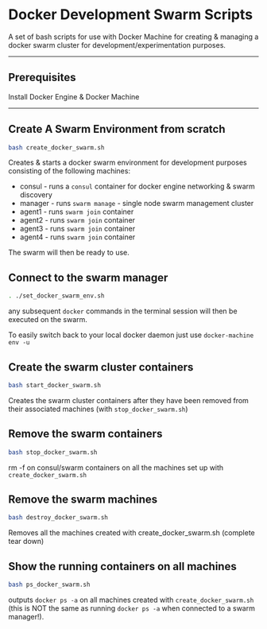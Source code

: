 # Docker Development Swarm Scripts
A set of bash scripts for use with Docker Machine for creating & managing a docker swarm cluster for development/experimentation purposes.

---

## Prerequisites
Install Docker Engine & Docker Machine

--- 

## Create A Swarm Environment from scratch
```bash
bash create_docker_swarm.sh
```
Creates & starts a docker swarm environment for development purposes consisting of the following machines:
- consul - runs a `consul` container for docker engine networking & swarm discovery
- manager - runs `swarm manage` - single node swarm management cluster
- agent1 - runs `swarm join` container
- agent2 - runs `swarm join` container
- agent3 - runs `swarm join` container
- agent4 - runs `swarm join` container

The swarm will then be ready to use.

## Connect to the swarm manager
```bash
. ./set_docker_swarm_env.sh
```
any subsequent `docker` commands in the terminal session will then be executed on the swarm.

To easily switch back to your local docker daemon just use `docker-machine env -u`

## Create the swarm cluster containers
```bash
bash start_docker_swarm.sh
```
Creates the swarm cluster containers after they have been removed from their associated machines (with `stop_docker_swarm.sh`)

## Remove the swarm containers
```bash
bash stop_docker_swarm.sh
```
rm -f on consul/swarm containers on all the machines set up with `create_docker_swarm.sh`

## Remove the swarm machines
```bash
bash destroy_docker_swarm.sh
```
Removes all the machines created with create_docker_swarm.sh (complete tear down)

## Show the running containers on all machines
```bash
bash ps_docker_swarm.sh
```
outputs `docker ps -a` on all machines created with `create_docker_swarm.sh` (this is NOT the same as running `docker ps -a` when connected to a swarm manager!).

